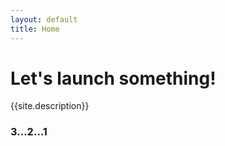 ```yaml
---
layout: default
title: Home
---
```

<div class="home_bg">
	<div class="row_lg">
		<div class="container_lg">
			<h1 class="text_charcoal">Let's launch something!</h1>
			<p>{{site.description}}</p>
		</div>
	</div>
</div>

<div class="row_md bg_white">
	<div class="container_lg">
		<h3 class="text_center">3...2...1</h3>
	</div>
</div>